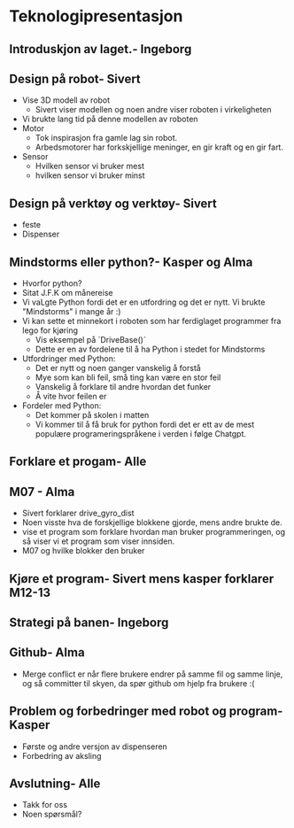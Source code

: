 # Teknologipresentasjon

## Introduskjon av laget.- Ingeborg 
## Design på robot- Sivert
* Vise 3D modell av robot
  * Sivert viser modellen og noen andre viser roboten i virkeligheten
* Vi brukte lang tid på denne modellen av roboten
* Motor
    * Tok inspirasjon fra gamle lag sin robot.
    * Arbedsmotorer har forkskjellige meninger, en gir kraft og en gir fart. 
* Sensor
    * Hvilken sensor vi bruker mest
    * hvilken sensor vi bruker minst
## Design på verktøy og verktøy- Sivert
* feste
* Dispenser
  
## Mindstorms eller python?- Kasper og Alma 
* Hvorfor python?
* Sitat J.F.K om månereise
* Vi vaLgte Python fordi det er en utfordring og det er nytt. Vi brukte "Mindstorms" i mange år :)
* Vi kan sette et minnekort i roboten som har ferdiglaget programmer fra lego for kjøring
  * Vis eksempel på ´DriveBase()´
  * Dette er  en av fordelene til å ha Python i stedet for Mindstorms
* Utfordringer med Python:
  * Det er nytt og noen ganger vanskelig å forstå
  * Mye som kan bli feil, små ting kan være en stor feil
  * Vanskelig å forklare til andre hvordan det funker 
  * Å vite hvor feilen er
* Fordeler med Python: 
  * Det kommer på skolen i matten
  * Vi kommer til å få bruk for python fordi det er ett av de mest populære programeringspråkene i verden i følge Chatgpt.

## Forklare et progam- Alle
## M07 - Alma

* Sivert forklarer drive_gyro_dist
* Noen visste hva de forskjellige blokkene gjorde, mens andre brukte de.
* vise et program som forklare hvordan man bruker programmeringen, og så viser vi et program som viser innsiden.
* M07 og hvilke blokker den bruker
## Kjøre et program- Sivert mens kasper forklarer M12-13
## Strategi på banen- Ingeborg
## Github- Alma 
* Merge conflict er når flere brukere endrer på samme fil og samme linje, og så committer til skyen, da spør github om hjelp fra brukere :( 
## Problem og forbedringer med robot og program- Kasper 
* Første og andre versjon av dispenseren
* Forbedring av aksling
## Avslutning- Alle
* Takk for oss
* Noen spørsmål?

